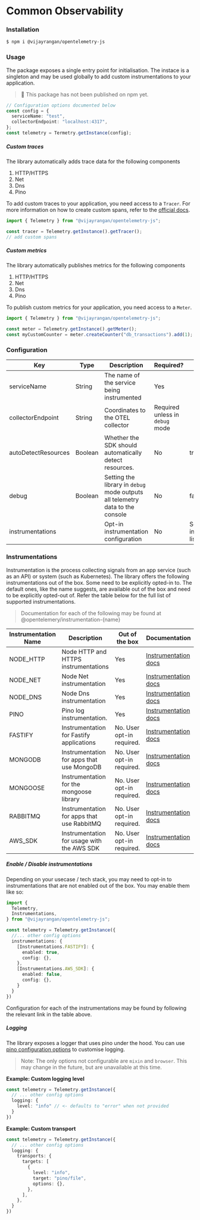 # Common Observability

### Installation
```sh
$ npm i @vijayrangan/opentelemetry-js
```

### Usage
The package exposes a single entry point for initialisation. The instace is a singleton and may be used
globally to add custom instrumentations to your application.

> 🚨 This package has not been published on npm yet.

```ts
// Configuration options documented below
const config = {
  serviceName: "test",
  collectorEndpoint: "localhost:4317",
};
const telemetry = Termetry.getInstance(config);
```

##### Custom traces
The library automatically adds trace data for the following components

1. HTTP/HTTPS
2. Net
3. Dns
4. Pino

To add custom traces to your application, you need access to a `Tracer`. For more information on how to create custom spans, refer to the [official docs](https://github.com/open-telemetry/opentelemetry-js-api/blob/main/docs/tracing.md#starting-and-ending-a-span).

```ts
import { Telemetry } from "@vijayrangan/opentelemetry-js";

const tracer = Telemetry.getInstance().getTracer();
// add custom spans
```

##### Custom metrics
The library automatically publishes metrics for the following components

1. HTTP/HTTPS
2. Net
3. Dns
4. Pino

To publish custom metrics for your application, you need access to a `Meter`.

```ts
import { Telemetry } from "@vijayrangan/opentelemetry-js";

const meter = Telemetry.getInstance().getMeter();
const myCustomCounter = meter.createCounter("db_transactions").add(1);
```


### Configuration

| Key                 | Type    | Description                                                                   | Required?                       | Default                        |
| ------------------- | ------- | ----------------------------------------------------------------------------- | ------------------------------- | ------------------------------ |
| serviceName         | String  | The name of the service being instrumented                                    | Yes                             |                                |
| collectorEndpoint   | String  | Coordinates to the OTEL collector                                             | Required unless in `debug` mode |                                |
| autoDetectResources | Boolean | Whether the SDK should automatically detect resources.                        | No                              | true                           |
| debug               | Boolean | Setting the library in `debug` mode outputs all telemetry data to the console | No                              | false                          |
| instrumentations    |         | Opt-in instrumentation configuration                                          | No                              | See instrumentation list below |

### Instrumentations
Instrumentation is the process collecting signals from an app service (such as an API) or system (such as Kubernetes). The library
offers the following instrumentations out of the box. Some need to be explicitly opted-in to. The default ones, like the name suggests,
are available out of the box and need to be explicitly opted-out of. Refer the table below for the full list of supported instrumentations.

> Documentation for each of the following may be found at @opentelemery/instrumentation-{name}

| Instrumentation Name | Description                                | Out of the box            | Documentation                                                                                 |
| -------------------- | ------------------------------------------ | ------------------------- | --------------------------------------------------------------------------------------------- |
| NODE_HTTP            | Node HTTP and HTTPS instrumentations       | Yes                       | [Instrumentation docs](https://www.npmjs.com/package/@opentelemetry/instrumentation-http)     |
| NODE_NET             | Node Net instrumentation                   | Yes                       | [Instrumentation docs](https://www.npmjs.com/package/@opentelemetry/instrumentation-net)      |
| NODE_DNS             | Node Dns instrumentation                   | Yes                       | [Instrumentation docs](https://www.npmjs.com/package/@opentelemetry/instrumentation-dns)      |
| PINO                 | Pino log instrumentation.                  | Yes                       | [Instrumentation docs](https://www.npmjs.com/package/@opentelemetry/instrumentation-pino)     |
| FASTIFY              | Instrumentation for Fastify applications   | No. User opt-in required. | [Instrumentation docs](https://www.npmjs.com/package/@opentelemetry/instrumentation-fastify)  |
| MONGODB              | Instrumentation for apps that use MongoDB  | No. User opt-in required. | [Instrumentation docs](https://www.npmjs.com/package/@opentelemetry/instrumentation-mongodb)  |
| MONGOOSE             | Instrumentation for the mongoose library   | No. User opt-in required. | [Instrumentation docs](https://www.npmjs.com/package/@opentelemetry/instrumentation-mongoose) |
| RABBITMQ             | Instrumentation for apps that use RabbitMQ | No. User opt-in required. | [Instrumentation docs](https://www.npmjs.com/package/@opentelemetry/instrumentation-amqplib)  |
| AWS_SDK              | Instrumentation for usage with the AWS SDK | No. User opt-in required. | [Instrumentation docs](https://www.npmjs.com/package/@opentelemetry/instrumentation-aws-sdk)  |


##### Enable / Disable instrumentations
Depending on your usecase / tech stack, you may need to opt-in to instrumentations that are not enabled out of the box. You may enable them
like so:

```ts
import {
  Telemetry,
  Instrumentations,
} from "@vijayrangan/opentelemetry-js";

const telemetry = Telemetry.getInstance({
  //... other config options
  instrumentations: {
    [Instrumentations.FASTIFY]: {
      enabled: true,
      config: {},
    },
    [Instrumentations.AWS_SDK]: {
      enabled: false,
      config: {},
    }
  }
})
```

Configuration for each of the instrumentations may be found by following the relevant link in the table above.


##### Logging

The library exposes a logger that uses pino under the hood. You can use [pino configuration options](https://github.com/pinojs/pino/blob/master/docs/api.md#options) to customise logging.

> Note: The only options not configurable are `mixin` and `browser`. This may change in the future, but are unavailable at this time.

**Example: Custom logging level**
```typescript
const telemetry = Telemetry.getInstance({
  // ... other config options
  logging: {
    level: "info" // <- defaults to "error" when not provided
  }
})
```

**Example: Custom transport**
```typescript
const telemetry = Telemetry.getInstance({
  // ... other config options
  logging: {
    transports: {
      targets: [
        {
          level: "info",
          target: "pino/file",
          options: {},
        },
      ],
    },
  }
})
```
